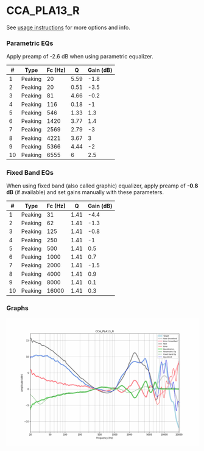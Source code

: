 # CCA_PLA13_R
See [usage instructions](https://github.com/jaakkopasanen/AutoEq#usage) for more options and info.

### Parametric EQs
Apply preamp of -2.6 dB when using parametric equalizer.

|   # | Type    |   Fc (Hz) |    Q |   Gain (dB) |
|-----|---------|-----------|------|-------------|
|   1 | Peaking |        20 | 5.59 |        -1.8 |
|   2 | Peaking |        20 | 0.51 |        -3.5 |
|   3 | Peaking |        81 | 4.66 |        -0.2 |
|   4 | Peaking |       116 | 0.18 |        -1   |
|   5 | Peaking |       546 | 1.33 |         1.3 |
|   6 | Peaking |      1420 | 3.77 |         1.4 |
|   7 | Peaking |      2569 | 2.79 |        -3   |
|   8 | Peaking |      4221 | 3.67 |         3   |
|   9 | Peaking |      5366 | 4.44 |        -2   |
|  10 | Peaking |      6555 | 6    |         2.5 |

### Fixed Band EQs
When using fixed band (also called graphic) equalizer, apply preamp of **-0.8 dB** (if available) and set gains manually with these parameters.

|   # | Type    |   Fc (Hz) |    Q |   Gain (dB) |
|-----|---------|-----------|------|-------------|
|   1 | Peaking |        31 | 1.41 |        -4.4 |
|   2 | Peaking |        62 | 1.41 |        -1.3 |
|   3 | Peaking |       125 | 1.41 |        -0.8 |
|   4 | Peaking |       250 | 1.41 |        -1   |
|   5 | Peaking |       500 | 1.41 |         0.5 |
|   6 | Peaking |      1000 | 1.41 |         0.7 |
|   7 | Peaking |      2000 | 1.41 |        -1.5 |
|   8 | Peaking |      4000 | 1.41 |         0.9 |
|   9 | Peaking |      8000 | 1.41 |         0.1 |
|  10 | Peaking |     16000 | 1.41 |         0.3 |

### Graphs
![](./CCA_PLA13_R.png)
